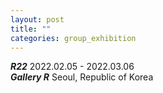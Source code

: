 ```yaml
---
layout: post
title: ""
categories: group_exhibition
---
```

***R22*** 2022.02.05 - 2022.03.06<br>
***Gallery R*** Seoul, Republic of Korea<br>

<img src="https://dlytasy0vre7p.cloudfront.net/220205_Gallery_R_R22/poster.jpg" alt="">

<img srcset="https://dlytasy0vre7p.cloudfront.net/220205_Gallery_R_R22/001_6720x4155.jpg 6720w,
             https://dlytasy0vre7p.cloudfront.net/220205_Gallery_R_R22/001_3360x2078.jpg 3360w,
             https://dlytasy0vre7p.cloudfront.net/220205_Gallery_R_R22/001_1680x1039.jpg 1680w" alt="">

<img srcset="https://dlytasy0vre7p.cloudfront.net/220205_Gallery_R_R22/002_4632x4796.jpg 4632w,
             https://dlytasy0vre7p.cloudfront.net/220205_Gallery_R_R22/002_2316x2398.jpg 2316w,
             https://dlytasy0vre7p.cloudfront.net/220205_Gallery_R_R22/002_1158x1199.jpg 1158w" alt="">

<img srcset="https://dlytasy0vre7p.cloudfront.net/220205_Gallery_R_R22/003_6297x4480.jpg 6297w,
             https://dlytasy0vre7p.cloudfront.net/220205_Gallery_R_R22/003_3149x2240.jpg 3149w,
             https://dlytasy0vre7p.cloudfront.net/220205_Gallery_R_R22/003_1574x1120.jpg 1574w" alt="">            